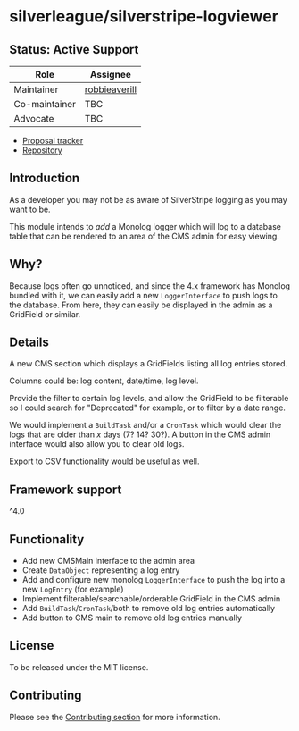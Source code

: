 # silverleague/silverstripe-logviewer

## Status: Active Support

| Role | Assignee |
| ---- | --- |
| Maintainer | [robbieaverill](https://github.com/robbieaverill) |
| Co-maintainer | TBC |
| Advocate | TBC |

* [Proposal tracker](https://github.com/silverleague/silverleague.github.io/issues/5)
* [Repository](https://github.com/silverleague/silverstripe-logviewer)

## Introduction

As a developer you may not be as aware of SilverStripe logging as you may want to be.

This module intends to *add* a Monolog logger which will log to a database table that can be rendered to an area of the CMS admin for easy viewing.

## Why?

Because logs often go unnoticed, and since the 4.x framework has Monolog bundled with it, we can easily add a new `LoggerInterface` to push logs to the database. From here, they can easily be displayed in the admin as a GridField or similar.

## Details

A new CMS section which displays a GridFields listing all log entries stored.

Columns could be: log content, date/time, log level.

Provide the filter to certain log levels, and allow the GridField to be filterable so I could search for "Deprecated" for example, or to filter by a date range.

We would implement a `BuildTask` and/or a `CronTask` which would clear the logs that are older than *x* days (7? 14? 30?). A button in the CMS admin interface would also allow you to clear old logs.

Export to CSV functionality would be useful as well.

## Framework support

^4.0

## Functionality

* Add new CMSMain interface to the admin area
* Create `DataObject` representing a log entry
* Add and configure new monolog `LoggerInterface` to push the log into a new `LogEntry` (for example)
* Implement filterable/searchable/orderable GridField in the CMS admin
* Add `BuildTask`/`CronTask`/both to remove old log entries automatically
* Add button to CMS main to remove old log entries manually

## License

To be released under the MIT license.

## Contributing

Please see the [Contributing section](../#contributing) for more information.
